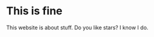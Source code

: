 <!DOCTYPE html>
<html>
<head>

<h1>This is fine</h1>
<p>This website is about stuff. Do you like stars? I know I do.</p>

<body>
<html>
